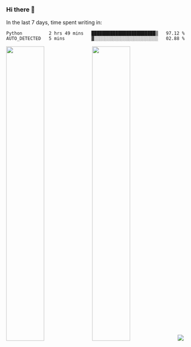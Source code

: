 ### Hi there 👋

In the last 7 days, time spent writing in:

<!--START_SECTION:waka-->

```text
Python          2 hrs 49 mins   ████████████████████████▒   97.12 %
AUTO_DETECTED   5 mins          ▓░░░░░░░░░░░░░░░░░░░░░░░░   02.88 %
```

<!--END_SECTION:waka-->

<img src="https://wakatime.com/share/@jimtje/5d0c92de-08f8-4a72-8f2f-6a9693d1e318.svg" width=45% height=45%> <img src="https://wakatime.com/share/@jimtje/501498ae-bda5-4da7-a89d-b40bcdd5556d.svg" width=45% height=45%>
![](https://hit.yhype.me/github/profile?user_id=43537315)
